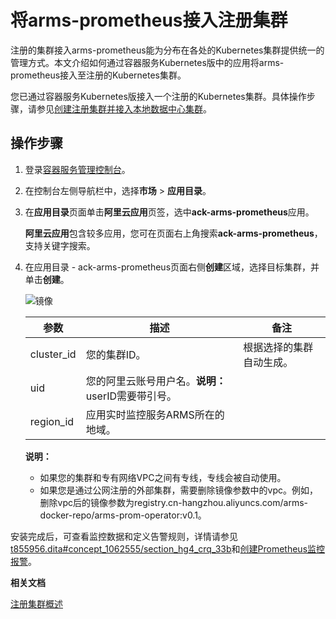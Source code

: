 # 将arms-prometheus接入注册集群

注册的集群接入arms-prometheus能为分布在各处的Kubernetes集群提供统一的管理方式。本文介绍如何通过容器服务Kubernetes版中的应用将arms-prometheus接入至注册的Kubernetes集群。

您已通过容器服务Kubernetes版接入一个注册的Kubernetes集群。具体操作步骤，请参见[创建注册集群并接入本地数据中心集群](/intl.zh-CN/Kubernetes集群用户指南/多云混合云/注册集群管理/创建注册集群并接入本地数据中心集群.md)。

## 操作步骤

1.  登录[容器服务管理控制台](https://cs.console.aliyun.com)。

2.  在控制台左侧导航栏中，选择**市场** \> **应用目录**。

3.  在**应用目录**页面单击**阿里云应用**页签，选中**ack-arms-prometheus**应用。

    **阿里云应用**包含较多应用，您可在页面右上角搜索**ack-arms-prometheus**，支持关键字搜索。

4.  在应用目录 - ack-arms-prometheus页面右侧**创建**区域，选择目标集群，并单击**创建**。

    ![镜像](https://static-aliyun-doc.oss-accelerate.aliyuncs.com/assets/img/zh-CN/0306659951/p132528.png)

    |参数|描述|备注|
    |--|--|--|
    |cluster\_id|您的集群ID。|根据选择的集群自动生成。|
    |uid|您的阿里云账号用户名。**说明：** userID需要带引号。 |
    |region\_id|应用实时监控服务ARMS所在的地域。|

    **说明：**

    -   如果您的集群和专有网络VPC之间有专线，专线会被自动使用。
    -   如果您是通过公网注册的外部集群，需要删除镜像参数中的vpc。例如，删除vpc后的镜像参数为registry.cn-hangzhou.aliyuncs.com/arms-docker-repo/arms-prom-operator:v0.1。

安装完成后，可查看监控数据和定义告警规则，详情请参见[t855956.dita\#concept\_1062555/section\_hg4\_crq\_33b](t855956.dita#concept_1062555/section_hg4_crq_33b)和[创建Prometheus监控报警](/intl.zh-CN/大盘和报警/创建报警.md)。

**相关文档**  


[注册集群概述](/intl.zh-CN/Kubernetes集群用户指南/多云混合云/注册集群管理/注册集群概述.md)

